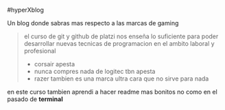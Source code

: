 #hyperXblog

Un blog donde sabras mas respecto a las marcas de gaming
>el curso de git y github de platzi nos enseña lo suficiente para poder desarrollar nuevas tecnicas de programacion en el ambito laboral y profesional
>- corsair apesta
>- nunca compres nada de logitec tbn apesta
>- razer tambien es una marca ultra cara que no sirve para nada

en este curso tambien aprendi a hacer readme mas bonitos no como en el pasado de **terminal**
